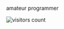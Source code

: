 amateur programmer


<!-- ![](https://tenor.com/view/steins-gate-anime-manga-japanese-anime-japanese-manga-gif-9195419.gif) -->


![visitors count](https://visitors-by-url-pls-dont-use-this-in-your-repo.vercel.app/nquxii-github-readme)
